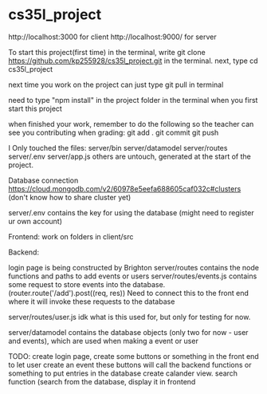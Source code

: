 # cs35l_project

http://localhost:3000 for client
http://localhost:9000/ for server

To start this project(first time) in the terminal, write git clone https://github.com/kp255928/cs35l_project.git in the terminal.
next, type cd cs35l_project 

next time you work on the project can just type git pull in terminal

need to type "npm install" in the project folder in the terminal when you first start this project


when finished your work, remember to do the following so the teacher can see you contributing when grading:
git add .
git commit
git push

I Only touched the files:
server/bin
server/datamodel
server/routes
server/.env
server/app.js
others are untouch, generated at the start of the project.


Database connection https://cloud.mongodb.com/v2/60978e5eefa688605caf032c#clusters (don't know how to share cluster yet)

server/.env contains the key for using the database (might need to register ur own account)

Frontend: work on folders in client/src

Backend:

login page is being constructed by Brighton
server/routes contains the node functions and paths to add events or users
server/routes/events.js contains some request to store events into the database. (router.route('/add').post((req, res))
Need to connect this to the front end where it will invoke these requests to the database

server/routes/user.js idk what is this used for, but only for testing for now.

server/datamodel contains the database objects (only two for now - user and events), which are used when making a event or user


TODO: create login page, create some buttons or something in the front end to let user create an event
these buttons will call the backend functions or something to put entries in the database
create calander view.
search function (search from the database, display it in frontend 


